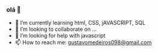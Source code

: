 ### olá 👋





- 🌱 I’m currently learning html, CSS, jAVASCRIPT, SQL
- 👯 I’m looking to collaborate on ...
- 🤔 I’m looking for help with javascript
- 📫 How to reach me: gustavomedeiros098@gmail.com

